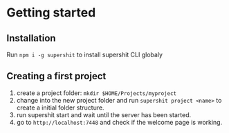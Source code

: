 Getting started
===============

## Installation

Run `npm i -g supershit` to install supershit CLI globaly

## Creating a first project

1) create a project folder: `mkdir $HOME/Projects/myproject`
2) change into the new project folder and run `supershit project <name>` to create a initial folder structure.
3) run supershit start and wait until the server has been started.
4) go to `http://localhost:7448` and check if the welcome page is working.
